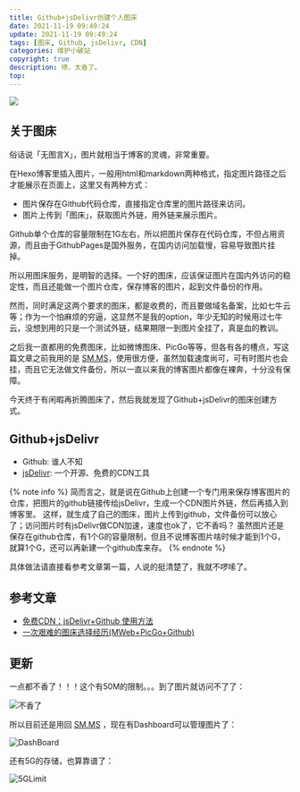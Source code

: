 ```yaml
---
title: Github+jsDelivr创建个人图床
date: 2021-11-19 09:49:24
update: 2021-11-19 09:49:24
tags: [图床, Github, jsDelivr, CDN]
categories: 维护小破站
copyright: true
description: 啧，太香了。
top:
---
```


<img src="https://cdn.jsdelivr.net/gh/Summyj/blogImageCDN@1.1/images/blog-picture-service/1.jpg" >

## 关于图床

俗话说「无图言X」，图片就相当于博客的灵魂，非常重要。

在Hexo博客里插入图片，一般用html和markdown两种格式，指定图片路径之后才能展示在页面上，这里又有两种方式：
- 图片保存在Github代码仓库，直接指定仓库里的图片路径来访问。
- 图片上传到「图床」，获取图片外链，用外链来展示图片。

Github单个仓库的容量限制在1G左右，所以把图片保存在代码仓库，不但占用资源，而且由于GithubPages是国外服务，在国内访问加载慢，容易导致图片挂掉。

所以用图床服务，是明智的选择。一个好的图床，应该保证图片在国内外访问的稳定性，而且还能做一个图片仓库，保存博客的图片，起到文件备份的作用。

然而，同时满足这两个要求的图床，都是收费的，而且要做域名备案，比如七牛云等；作为一个怕麻烦的穷逼，这显然不是我的option，年少无知的时候用过七牛云，没想到用的只是一个测试外链，结果期限一到图片全挂了，真是血的教训。

之后我一直都用的免费图床，比如微博图床、PicGo等等，但各有各的槽点，写这篇文章之前我用的是 [SM.MS](https://sm.ms/)，使用很方便，虽然加载速度尚可，可有时图片也会挂，而且它无法做文件备份，所以一直以来我的博客图片都像在裸奔，十分没有保障。

今天终于有闲暇再折腾图床了，然后我就发现了Github+jsDelivr的图床创建方式。

## Github+jsDelivr

- Github: 谁人不知
- [jsDelivr](https://www.jsdelivr.com/): 一个开源、免费的CDN工具

{% note info %}
简而言之，就是说在Github上创建一个专门用来保存博客图片的仓库，把图片的github链接传给jsDelivr，生成一个CDN图片外链，然后再插入到博客里。
这样，就生成了自己的图床，图片上传到github，文件备份可以放心了；访问图片时有jsDelivr做CDN加速，速度也ok了，它不香吗？
虽然图片还是保存在github仓库，有1个G的容量限制，但且不说博客图片啥时候才能到1个G，就算1个G，还可以再新建一个github库来存。
{% endnote %}

具体做法请直接看参考文章第一篇，人说的挺清楚了，我就不啰嗦了。


## 参考文章

- [免费CDN：jsDelivr+Github 使用方法](https://zhuanlan.zhihu.com/p/76951130)
- [一次艰难的图床选择经历(MWeb+PicGo+Github)](https://www.jianshu.com/p/a200f116c3ce)

## 更新

一点都不香了！！！这个有50M的限制。。。到了图片就访问不了了：

![不香了](https://s2.loli.net/2022/05/28/8Qm2D7XIKtTJcey.png)

所以目前还是用回 [SM.MS](https://sm.ms/) ，现在有Dashboard可以管理图片了：

![DashBoard](https://s2.loli.net/2022/05/28/Zt68ySuJb9YOhpD.png)

还有5G的存储，也算靠谱了：

![5GLimit](https://s2.loli.net/2022/05/28/pu3Be61SJDdrf9j.png)
